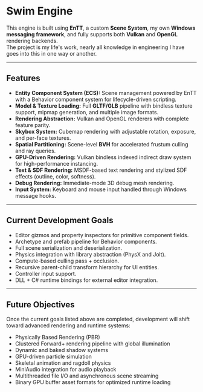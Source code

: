 # Swim Engine

This engine is built using **EnTT**, a custom **Scene System**, my own **Windows messaging framework**, and fully supports both **Vulkan** and **OpenGL** rendering backends.  
The project is my life's work, nearly all knowledge in engineering I have goes into this in one way or another.

---

## Features

- **Entity Component System (ECS):** Scene management powered by EnTT with a Behavior component system for lifecycle-driven scripting.  
- **Model & Texture Loading:** Full **GLTF/GLB** pipeline with bindless texture support, mipmap generation, and multiple image formats.  
- **Rendering Abstraction:** Vulkan and OpenGL renderers with complete feature parity.  
- **Skybox System:** Cubemap rendering with adjustable rotation, exposure, and per-face textures.  
- **Spatial Partitioning:** Scene-level **BVH** for accelerated frustum culling and ray queries.  
- **GPU-Driven Rendering:** Vulkan bindless indexed indirect draw system for high-performance instancing.  
- **Text & SDF Rendering:** MSDF-based text rendering and stylized SDF effects (outline, color, softness).  
- **Debug Rendering:** Immediate-mode 3D debug mesh rendering.  
- **Input System:** Keyboard and mouse input handled through Windows message hooks.

---

## Current Development Goals

- Editor gizmos and property inspectors for primitive component fields.  
- Archetype and prefab pipeline for Behavior components.  
- Full scene serialization and deserialization.  
- Physics integration with library abstraction (PhysX and Jolt).  
- Compute-based culling pass + occlusion.  
- Recursive parent-child transform hierarchy for UI entities.  
- Controller input support.  
- DLL + C# runtime bindings for external editor integration.

---

## Future Objectives

Once the current goals listed above are completed, development will shift toward advanced rendering and runtime systems:

- Physically Based Rendering (PBR)  
- Clustered Forward+ rendering pipeline with global illumination  
- Dynamic and baked shadow systems  
- GPU-driven particle simulation  
- Skeletal animation and ragdoll physics  
- MiniAudio integration for audio playback  
- Multithreaded file I/O and asynchronous scene streaming  
- Binary GPU buffer asset formats for optimized runtime loading

